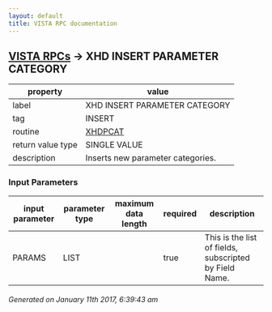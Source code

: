 ```yaml
---
layout: default
title: VISTA RPC documentation
---
```




## [VISTA RPCs](TableOfContent.md) &#8594; XHD INSERT PARAMETER CATEGORY 

 property | value 
--- | --- 
 label | XHD INSERT PARAMETER CATEGORY
 tag | INSERT
 routine | [XHDPCAT](http://code.osehra.org/dox/Routine_XHDPCAT_source.html)
 return value type | SINGLE VALUE
 description | Inserts new parameter categories.

### Input Parameters

| input parameter | parameter type | maximum data length | required | description | 
| --- | --- | --- | --- | --- | 
| PARAMS | LIST |  | true | This is the list of fields, subscripted by Field Name. | 




 ###### Generated on January 11th 2017, 6:39:43 am